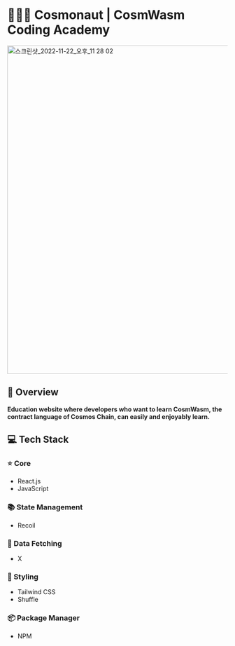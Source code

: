 # 👨🏼‍🚀 Cosmonaut | CosmWasm Coding Academy
<img width="750" alt="스크린샷_2022-11-22_오후_11 28 02" src="https://user-images.githubusercontent.com/107841492/225522092-f5464a96-7ca4-486a-adb3-0321722bc307.png">

## 🔭 Overview
**Education website where developers who want to learn CosmWasm, the contract language of Cosmos Chain, can easily and enjoyably learn.**

## 💻 Tech Stack
### ⭐️ Core
- React.js
- JavaScript

### 📚 State Management
- Recoil

### 🚀 Data Fetching
- X

### 🎨 Styling
- Tailwind CSS
- Shuffle

### 📦 Package Manager
- NPM
